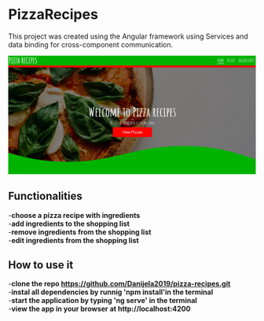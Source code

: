 # PizzaRecipes

This project was created using the Angular framework using Services and data binding for cross-component communication.

![Pizza recipes home page](pizza_recipes.png)

## Functionalities

-**choose a pizza recipe with ingredients**  
-**add ingredients to the shopping list**  
-**remove ingredients from the shopping list**  
-**edit ingredients from the shopping list**

## How to use it

-**clone the repo https://github.com/Danijela2019/pizza-recipes.git**  
-**instal all dependencies by runnig 'npm install'in the terminal**  
-**start the application by typing 'ng serve' in the terminal**  
-**view the app in your browser at http://localhost:4200**
